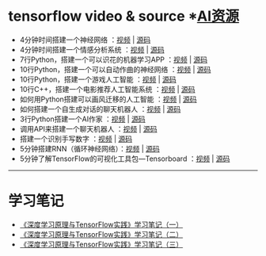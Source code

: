 # tensorflow video & source *[AI资源](http://mp.weixin.qq.com/s?__biz=MzI0ODcxODk5OA==&mid=2247488539&idx=3&sn=c84d39318f1e3de3e99a08d9bbd8e060&chksm=e99d27e2deeaaef49907e0c6d14293160af8337b49921962a535ab44f6dc71ecc1b1028e65a5&scene=0#rd)


* 4分钟时间搭建一个神经网络 ：[视频](https://v.qq.com/iframe/player.html?vid=m0533koj105&width=586&height=329.625&auto=0) | [源码](https://github.com/stmorgan/pythonNNexample)
* 4分钟时间搭建一个情感分析系统 ：[视频](https://v.qq.com/iframe/player.html?vid=q05347l1wt8&width=586&height=329.625&auto=0) | [源码](https://www.kaggle.com/c/word2vec-nlp-tutorial/details/part-1-for-beginners-bag-of-words)
* 7行Python，搭建一个可以识花的机器学习APP ：[视频](https://v.qq.com/iframe/player.html?vid=v0535oh8iwu&width=586&height=329.625&auto=0) | [源码](https://github.com/tensorflow/tensorflow/tree/master/tensorflow/contrib/learn/python/learn)
* 10行Python，搭建一个可以自动作曲的神经网络 ：[视频](https://v.qq.com/iframe/player.html?vid=b05368hhwh4&width=586&height=329.625&auto=0) | [源码](https://github.com/llSourcell/AI_Composer)
* 10行Python，搭建一个游戏人工智能 ：[视频](http://v.qq.com/iframe/player.html?vid=n0537y67q7o&width=670&height=376.875&auto=0) | [源码](https://github.com/llSourcell/Game-AI)
* 10行C++，搭建一个电影推荐人工智能系统 ：[视频](http://v.qq.com/iframe/player.html?vid=d05387rt9lu&width=670&height=376.875&auto=0) | [源码](https://github.com/llSourcell/Movie_Recommender)
* 如何用Python搭建可以画风迁移的人工智能 ：[视频](http://v.qq.com/iframe/player.html?vid=k0539279rf3&width=670&height=376.875&auto=0) | [源码](https://github.com/llSourcell/AI_Artist)
* 如何搭建一个自生成对话的聊天机器人 ：[视频](http://v.qq.com/iframe/player.html?vid=v0540tdfw4k&width=670&height=376.875&auto=0) | [源码](https://github.com/llSourcell/Chatbot-AI)
* 3行Python搭建一个AI作家 ：[视频](http://v.qq.com/iframe/player.html?vid=i0541xqn6fh&width=670&height=376.875&auto=0) | [源码](https://github.com/llSourcell/AI_Writer)
* 调用API来搭建一个聊天机器人 ：[视频](http://v.qq.com/iframe/player.html?vid=e05422ltu44&width=654&height=367.875&auto=0) | [源码](https://github.com/llSourcell/API_Chatbot)
* 搭建一个识别手写数字 ：[视频](http://v.qq.com/iframe/player.html?vid=k0543utglfd&width=670&height=376.875&auto=0) | [源码](https://github.com/llSourcell/tensorflow_demo)
* 5分钟搭建RNN（循环神经网络）：[视频](http://v.qq.com/iframe/player.html?vid=j0544xs9czt&width=670&height=376.875&auto=0) | [源码](https://github.com/llSourcell/recurrent_neural_net_demo)
* 5分钟了解TensorFlow的可视化工具包—Tensorboard ：[视频](http://v.qq.com/iframe/player.html?vid=j0544789fqt&width=670&height=376.875&auto=0) | [源码](https://github.com/llSourcell/Tensorboard_demo)


---
# 学习笔记
* [《深度学习原理与TensorFlow实践》学习笔记（一）](https://mp.weixin.qq.com/s?__biz=MzI0ODcxODk5OA==&mid=2247488486&idx=4&sn=adf814f499857cdc9cca9f3516f57463&chksm=e99d201fdeeaa9092d66a578add46da5dee6aa7be08c004ddf9f644fdcc9dee821d61cfc8170&scene=21#wechat_redirect)
* [《深度学习原理与TensorFlow实践》学习笔记（二）](https://mp.weixin.qq.com/s?__biz=MzI0ODcxODk5OA==&mid=2247488631&idx=3&sn=bfd32a84448f0fd981f59d32d4df29c6&chksm=e99d278edeeaae98b242df351e5e8fc3bb7e851bebcfe068185e90b6418db089e23ca1691ce5&scene=21#wechat_redirect)
* [《深度学习原理与TensorFlow实践》学习笔记（三）](https://mp.weixin.qq.com/s?__biz=MzI0ODcxODk5OA==&mid=2247488675&idx=4&sn=cfeb20a2b5c0374304f992a503bf55a3&chksm=e99d275adeeaae4cdf6c0efe9f35d9d3a72baf2c48e407d8683e046580fdc3bba76ca354cac4&mpshare=1&scene=1&srcid=09040MqyyV21yQ1k1fmAeqF0#rd)
